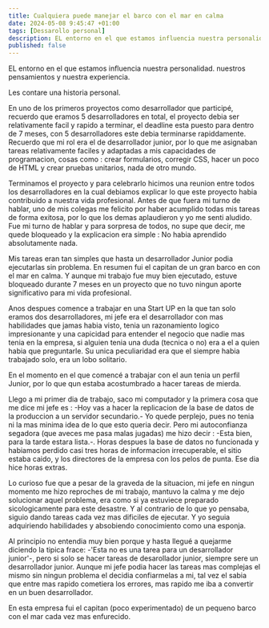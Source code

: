 ```yaml
---
title: Cualquiera puede manejar el barco con el mar en calma
date: 2024-05-08 9:45:47 +01:00
tags: [Dessarollo personal]
description: EL entorno en el que estamos influencia nuestra personalidad. nuestros pensamientos y nuestra experiencia.
published: false
---
```


EL entorno en el que estamos influencia nuestra personalidad. nuestros pensamientos y nuestra experiencia.

Les contare una historia personal.

En uno de los primeros proyectos como desarrollador que participé, recuerdo que eramos 5 desarrolladores en total, el proyecto debia ser relativamente facil y rapido a terminar, el deadline esta puesto para dentro de 7 meses, con 5 desarrolladores este debia terminarse rapiddamente.  Recuerdo que mi rol era el de desarrollador junior, por lo que me asignaban tareas relativamente faciles y adaptadas a mis capacidades de programacion, cosas como : crear formularios, corregir CSS, hacer un poco de HTML y crear pruebas unitarios, nada de otro mundo.

Terminamos el proyecto y para celebrarlo hicimos una reunion entre todos los desarrolladores en la cual debiamos explicar  lo que este proyecto habia contribuido a nuestra vida profesional. Antes de que fuera mi turno de hablar, uno de mis colegas me felicito por haber acumplido todas mis tareas de forma exitosa, por lo que los demas aplaudieron y yo me senti aludido. Fue mi turno de hablar y para sorpresa de todos, no supe que decir, me quede bloqueado y la explicacion era simple : No habia aprendido absolutamente nada. 

Mis tareas eran tan simples que hasta un desarrollador Junior podia ejecutarlas sin problema. En resumen fui el capitan de un gran barco en con el mar en calma. Y aunque mi trabajo fue muy bien ejecutado, estuve bloqueado durante 7 meses en un proyecto que no tuvo ningun aporte significativo para mi vida profesional.

Anos despues comence a trabajar en una Start UP en la que tan solo eramos dos desarrolladores, mi jefe era el desarrollador con mas habilidades que jamas habia visto, tenia un razonamiento logico impresionante y una capicidad para entender el negocio que nadie mas tenia en la empresa, si alguien tenia una duda (tecnica o no) era a el a quien habia que preguntarle. Su unica peculiaridad era que el siempre habia trabajado solo, era un lobo solitario.

En el momento en el que comencé a trabajar con el aun tenia un perfil Junior, por lo que qun estaba acostumbrado a hacer tareas de mierda. 

Llego a mi primer dia de trabajo, saco mi computador y la primera cosa que me dice mi jefe es : -Hoy vas a hacer la replicacion de la base de datos de la produccion a un servidor secundario.-  Yo quede perplejo, pues no tenia ni la mas minima idea de lo que esto queria decir. Pero mi autoconfianza segadora (que aveces me pasa malas jugadas) me hizo decir : -Esta bien, para la tarde estara lista.-. Horas despues la base de datos no funcionada y habiamos perdido casi tres horas de informacion irrecuperable, el sitio estaba caido, y los directores de la empresa con los pelos de punta. Ese dia hice horas extras.

Lo curioso fue que a pesar de la graveda de la situacion, mi jefe en ningun momento me hizo reproches de mi trabajo, mantuvo la calma y me dejo solucionar aquel problema, era como si ya estuviece preparado sicologicamente para este desastre. Y al contrario de lo que yo pensaba, siguio dando tareas cada vez mas dificiles de ejecutar. Y yo seguia adquiriendo habilidades y absobiendo conocimiento como una esponja.

Al principio no entendia muy bien porque y hasta llegué a quejarme diciendo la tipica frace: -'Esta no es una tarea para un desarrollador junior'-, pero si solo se hacer tareas de desarollador junior, siempre sere un desarrollador junior. Aunque mi jefe podia hacer las tareas mas complejas el mismo sin ningun problema el decidia confiarmelas a mi, tal vez el sabia que entre mas rapido cometiera los errores, mas rapido me iba a convertir en un buen desarrollador.

En esta empresa fui el capitan (poco experimentado) de un pequeno barco con el mar cada vez mas enfurecido.

